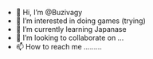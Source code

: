 - 👋 Hi, I’m @Buzivagy
- 👀 I’m interested in doing games (trying)
- 🌱 I’m currently learning Japanase
- 💞️ I’m looking to collaborate on ...
- 📫 How to reach me .........

<!---
Buzivagy/Buzivagy is a ✨ special ✨ repository because its `README.md` (this file) appears on your GitHub profile.
You can click the Preview link to take a look at your changes.
--->
